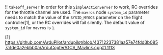 !! `takeoff_server`
In order for this `SimpleActionServer` to work, RC overrides for the throttle channel are used. The `mavros` node `system_id` parameter needs to match the value of the `SYSID_MYGCS` parameter on the flight controller[1], or the RC overrides will fail silently. The default value of `system_id` for `mavros` is `1`. 


[1] https://github.com/ArduPilot/ardupilot/blob/43712237381aa57e74fdd3b0857a1de0a2ebbb0a/ArduCopter/GCS_Mavlink.cpp#L1113

